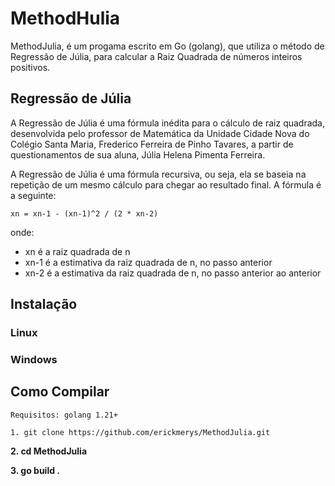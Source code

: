 # MethodHulia
MethodJulia, é um progama escrito em Go (golang), que utiliza o método de Regressão de Júlia, para calcular a Raiz Quadrada de números inteiros positivos.

## Regressão de Júlia
A Regressão de Júlia é uma fórmula inédita para o cálculo de raiz quadrada, desenvolvida pelo professor de Matemática da Unidade Cidade Nova do Colégio Santa Maria, Frederico Ferreira de Pinho Tavares, a partir de questionamentos de sua aluna, Júlia Helena Pimenta Ferreira.

A Regressão de Júlia é uma fórmula recursiva, ou seja, ela se baseia na repetição de um mesmo cálculo para chegar ao resultado final. A fórmula é a seguinte:

```xn = xn-1 - (xn-1)^2 / (2 * xn-2)```

onde:

- xn é a raiz quadrada de n
- xn-1 é a estimativa da raiz quadrada de n, no passo anterior
- xn-2 é a estimativa da raiz quadrada de n, no passo anterior ao anterior

## Instalação
### Linux
### Windows
## Como Compilar

```Requisitos: golang 1.21+```

```1. git clone https://github.com/erickmerys/MethodJulia.git```

__2. cd MethodJulia__

__3. go build .__